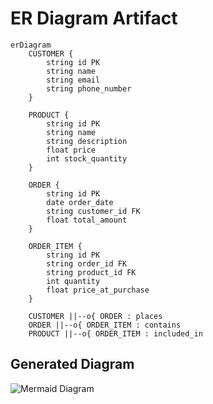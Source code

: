 # ER Diagram Artifact

```mermaid
erDiagram
    CUSTOMER {
        string id PK
        string name
        string email
        string phone_number
    }
    
    PRODUCT {
        string id PK
        string name
        string description
        float price
        int stock_quantity
    }
    
    ORDER {
        string id PK
        date order_date
        string customer_id FK
        float total_amount
    }
    
    ORDER_ITEM {
        string id PK
        string order_id FK
        string product_id FK
        int quantity
        float price_at_purchase
    }
    
    CUSTOMER ||--o{ ORDER : places
    ORDER ||--o{ ORDER_ITEM : contains
    PRODUCT ||--o{ ORDER_ITEM : included_in
```

## Generated Diagram

![Mermaid Diagram](https://github.com/Dev41-artifacts/ice-cream-factory_96c4c402-3fa0-40b6-820f-2ed5a1b46368/blob/main/artifacts/8933ddfa-1988-4cf0-8187-7e2606243111_diagram.png)

